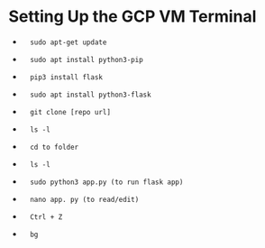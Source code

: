 # Setting Up the GCP VM Terminal
-       sudo apt-get update
-       sudo apt install python3-pip
-       pip3 install flask
-       sudo apt install python3-flask
-       git clone [repo url]
-       ls -l 
-       cd to folder
-       ls -l
-       sudo python3 app.py (to run flask app)
-       nano app. py (to read/edit)
-       Ctrl + Z 
-       bg
